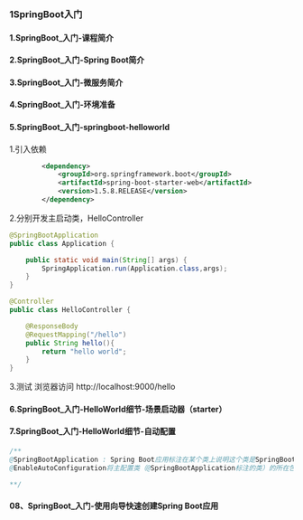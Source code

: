 ### 1SpringBoot入门

#### 1.SpringBoot_入门-课程简介

#### 2.SpringBoot_入门-Spring Boot简介

#### 3.SpringBoot_入门-微服务简介

#### 4.SpringBoot_入门-环境准备

#### 5.SpringBoot_入门-springboot-helloworld

1.引入依赖
```xml
		<dependency>
            <groupId>org.springframework.boot</groupId>
            <artifactId>spring-boot-starter-web</artifactId>
            <version>1.5.8.RELEASE</version>
        </dependency>
```
2.分别开发主启动类，HelloController
```java
@SpringBootApplication
public class Application {

    public static void main(String[] args) {
        SpringApplication.run(Application.class,args);
    }
}

@Controller
public class HelloController {

    @ResponseBody
    @RequestMapping("/hello")
    public String hello(){
        return "hello world";
    }
}
```
3.测试 浏览器访问
http://localhost:9000/hello

#### 6.SpringBoot_入门-HelloWorld细节-场景启动器（starter）

#### 7.SpringBoot_入门-HelloWorld细节-自动配置

```java
/**
@SpringBootApplication : Spring Boot应用标注在某个类上说明这个类是SpringBoot的主配置类
@EnableAutoConfiguration将主配置类（@SpringBootApplication标注的类）的所在包及下面所有子包里面的所有组件扫描到Spring容器

**/
```
#### 08、SpringBoot_入门-使用向导快速创建Spring Boot应用

